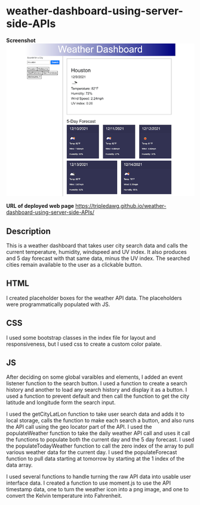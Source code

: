 # weather-dashboard-using-server-side-APIs
 
**Screenshot**  
![](/weather-dashboard-screenshot800x800.png)

**URL of deployed web page**
https://tripledawg.github.io/weather-dashboard-using-server-side-APIs/

## Description

This is a weather dashboard that takes user city search data and calls the current temperature, humidity, windspeed and UV index.  It also produces and 5 day forecast with that same data, minus the UV index. The searched cities remain available to the user as a clickable button.

## HTML
I created placeholder boxes for the weather API data. The placeholders were programmatically populated with JS. 
## CSS
I used some bootstrap classes in the index file for layout and responsiveness, but I used css to create a custom color palate. 
## JS
After deciding on some global varaibles and elements, I added an event listener function to the search button. I used a function to create a search history and another to load any search history and display it as a button. I used a function to prevent default and then call the function to get the city latitude and longitude form the search input.

I used the getCityLatLon function to take user search data and adds it to local storage, calls the function to make each search a button, and also runs the API call using the geo locator part of the API.  I used the populateWeather function to take the daily weather API call and uses it call the functions to populate both the current day and the 5 day forecast.  I used the populateTodayWeather function to call the zero index of the array to pull various weather data for the current day. I used the populateForecast function to pull data starting at tomorrow by starting at the 1 index of the data array. 

I used several functions to handle turning the raw API data into usable user interface data.  I created a function to use moment.js to use the API timestamp data, one to turn the weather icon into a png image, and one to convert the Kelvin temperature into Fahrenheit. 


